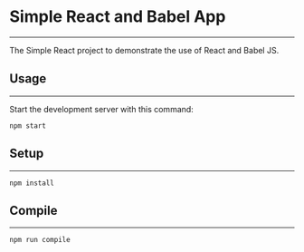 # Simple React and Babel App
---
The Simple React project to demonstrate the use of React and Babel JS.

## Usage
---

Start the development server with this command:

```
npm start
```

## Setup
---

```
npm install
```

## Compile
---

```
npm run compile
```
